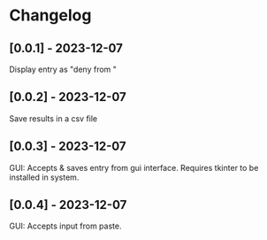# Changelog

## [0.0.1] - 2023-12-07 
Display entry as "deny from <IP-address>"

## [0.0.2] - 2023-12-07 
Save results in a csv file

## [0.0.3] - 2023-12-07 
GUI: Accepts & saves entry from gui interface. Requires tkinter to be installed in system.

## [0.0.4] - 2023-12-07 
GUI: Accepts input from paste.